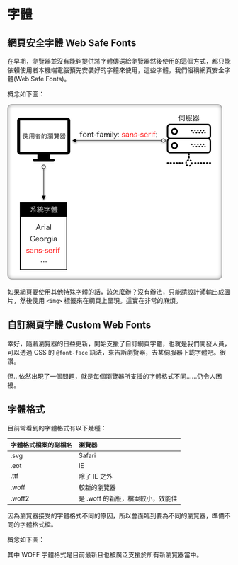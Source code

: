 # 字體

## 網頁安全字體 Web Safe Fonts

在早期，瀏覽器並沒有能夠提供將字體傳送給瀏覽器然後使用的這個方式，都只能依賴使用者本機端電腦預先安裝好的字體來使用，這些字體，我們俗稱網頁安全字體\(Web Safe Fonts\)。

概念如下圖：

![&#x7DB2;&#x9801;&#x5B89;&#x5168;&#x5B57;&#x9AD4; Web Save Fonts](../../.gitbook/assets/web_safe_fonts.png)

​如果網頁要使用其他特殊字體的話，該怎麼辦？沒有辦法，只能請設計師輸出成圖片，然後使用 `<img>` 標籤來在網頁上呈現。這實在非常的麻煩。

## 自訂網頁字體 Custom Web Fonts

幸好，隨著瀏覽器的日益更新，開始支援了自訂網頁字體，也就是我們開發人員，可以透過 CSS 的 `@font-face` 語法，來告訴瀏覽器，去某伺服器下載字體吧。很讚。

但…依然出現了一個問題，就是每個瀏覽器所支援的字體格式不同……仍令人困擾。

## 字體格式

目前常看到的字體格式有以下幾種：

| 字體格式檔案的副檔名 | 瀏覽器 |
| :--- | :--- |
| .svg | Safari |
| .eot | IE |
| .ttf | 除了 IE 之外 |
| .woff | 較新的瀏覽器 |
| .woff2 | 是 .woff 的新版，檔案較小，效能佳 |

因為瀏覽器接受的字體格式不同的原因，所以會面臨到要為不同的瀏覽器，準備不同的字體格式檔。

概念如下圖：

其中 WOFF 字體格式是目前最新且也被廣泛支援於所有新瀏覽器當中。





